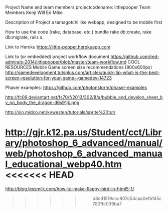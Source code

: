 Project Name and team members
projectcodename: littlepooper
Team Members
Kenji
Will
Ed
Mike

Description of Project
a tamagotchi like webapp, designed to be mobile first


How to use the code (rake, database, etc.)
bundle rake db:create, rake db:migrate, 
rails s.

Link to Heroku
https://little-pooper.herokuapp.com

Link to (or embedded) project workflow document
https://github.com/red-admirals-2014/littlepooper/blob/master/team-workflow.md
COOL RESOURCES
Mobile Game screen size recommendations (800x600px) http://gamedevelopment.tutsplus.com/articles/quick-tip-what-is-the-best-screen-resolution-for-your-game--gamedev-14723


Phaser examples: https://github.com/photonstorm/phaser-examples

http://fc09.deviantart.net/fs70/f/2013/302/8/a/bubble_and_develon_sheet_by_no_body_the_dragon-d6s91jk.png

http://sio.midco.net/kvwesten/tutorials/sprite%20tut/

http://gjr.k12.pa.us/Student/cct/Library/photoshop_6_advanced/manual/web/photoshop_6_advanced_manual_educational_webp40.htm
<<<<<<< HEAD
=======


http://blog.lessmilk.com/how-to-make-flappy-bird-in-html5-1/
>>>>>>> b8cd1519ccc807c54caa0efbf45c783ffc039ba7
